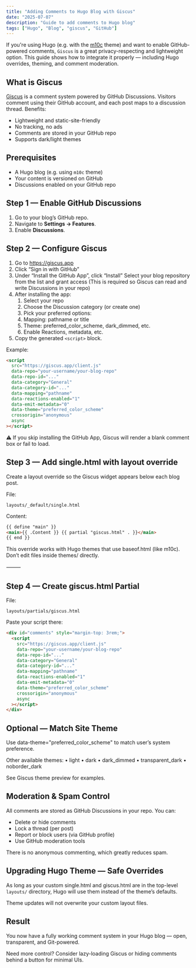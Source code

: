```yaml
---
title: "Adding Comments to Hugo Blog with Giscus"
date: "2025-07-07"
description: "Guide to add comments to Hugo blog"
tags: ["Hugo", "Blog", "giscus", "GitHub"]
---
```


If you're using Hugo (e.g. with the
[m10c](https://github.com/vaga/hugo-theme-m10c) theme) and want to enable
GitHub-powered comments, `Giscus` is a great privacy-respecting and lightweight
option. This guide shows how to integrate it properly — including Hugo
overrides, theming, and comment moderation.

## What is Giscus

[Giscus](https://giscus.app) is a comment system powered by GitHub Discussions.
Visitors comment using their GitHub account, and each post maps to a discussion
thread. Benefits:

- Lightweight and static-site-friendly
- No tracking, no ads
- Comments are stored in your GitHub repo
- Supports dark/light themes

## Prerequisites

- A Hugo blog (e.g. using `m10c` theme)
- Your content is versioned on GitHub
- Discussions enabled on your GitHub repo

## Step 1 — Enable GitHub Discussions

1. Go to your blog’s GitHub repo.
2. Navigate to **Settings → Features**.
3. Enable **Discussions**.

## Step 2 — Configure Giscus

1. Go to <https://giscus.app>
2. Click “Sign in with GitHub”
3. Under “Install the GitHub App”, click “Install”
   Select your blog repository from the list and grant access
   (This is required so Giscus can read and write Discussions in your repo)
4. After installing the app:
   1. Select your repo
   2. Choose the Discussion category (or create one)
   3. Pick your preferred options:
   4. Mapping: pathname or title
   5. Theme: preferred_color_scheme, dark_dimmed, etc.
   6. Enable Reactions, metadata, etc.
5. Copy the generated `<script>` block.

Example:

```html
<script
  src="https://giscus.app/client.js"
  data-repo="your-username/your-blog-repo"
  data-repo-id="..."
  data-category="General"
  data-category-id="..."
  data-mapping="pathname"
  data-reactions-enabled="1"
  data-emit-metadata="0"
  data-theme="preferred_color_scheme"
  crossorigin="anonymous"
  async
></script>
```

⚠️ If you skip installing the GitHub App, Giscus will render a blank
comment box or fail to load.

## Step 3 — Add single.html with layout override

Create a layout override so the Giscus widget appears below each blog post.

File:

`layouts/_default/single.html`

Content:

```html
{{ define "main" }}
<main>{{ .Content }} {{ partial "giscus.html" . }}</main>
{{ end }}
```

This override works with Hugo themes that use baseof.html (like m10c).
Don’t edit files inside themes/ directly.

⸻

## Step 4 — Create giscus.html Partial

File:

`layouts/partials/giscus.html`

Paste your script there:

```html
<div id="comments" style="margin-top: 3rem;">
  <script
    src="https://giscus.app/client.js"
    data-repo="your-username/your-blog-repo"
    data-repo-id="..."
    data-category="General"
    data-category-id="..."
    data-mapping="pathname"
    data-reactions-enabled="1"
    data-emit-metadata="0"
    data-theme="preferred_color_scheme"
    crossorigin="anonymous"
    async
  ></script>
</div>
```

## Optional — Match Site Theme

Use data-theme="preferred_color_scheme" to match user’s system preference.

Other available themes:
• light
• dark
• dark_dimmed
• transparent_dark
• noborder_dark

See Giscus theme preview for examples.

## Moderation & Spam Control

All comments are stored as GitHub Discussions in your repo. You can:

- Delete or hide comments
- Lock a thread (per post)
- Report or block users (via GitHub profile)
- Use GitHub moderation tools

There is no anonymous commenting, which greatly reduces spam.

## Upgrading Hugo Theme — Safe Overrides

As long as your custom single.html and giscus.html are in the
top-level `layouts/`
directory, Hugo will use them instead of the theme’s defaults.

Theme updates will not overwrite your custom layout files.

## Result

You now have a fully working comment system in your Hugo blog — open, transparent,
and Git-powered.

Need more control? Consider lazy-loading Giscus or hiding comments behind a button
for minimal UIs.
